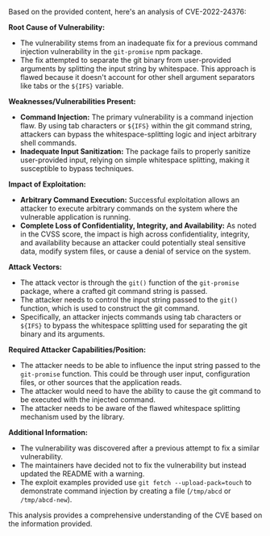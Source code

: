Based on the provided content, here's an analysis of CVE-2022-24376:

**Root Cause of Vulnerability:**

*   The vulnerability stems from an inadequate fix for a previous command injection vulnerability in the `git-promise` npm package.
*   The fix attempted to separate the git binary from user-provided arguments by splitting the input string by whitespace. This approach is flawed because it doesn't account for other shell argument separators like tabs or the `${IFS}` variable.

**Weaknesses/Vulnerabilities Present:**

*   **Command Injection:** The primary vulnerability is a command injection flaw. By using tab characters or `${IFS}` within the git command string, attackers can bypass the whitespace-splitting logic and inject arbitrary shell commands.
*   **Inadequate Input Sanitization:** The package fails to properly sanitize user-provided input, relying on simple whitespace splitting, making it susceptible to bypass techniques.

**Impact of Exploitation:**

*   **Arbitrary Command Execution:** Successful exploitation allows an attacker to execute arbitrary commands on the system where the vulnerable application is running.
*   **Complete Loss of Confidentiality, Integrity, and Availability:** As noted in the CVSS score, the impact is high across confidentiality, integrity, and availability because an attacker could potentially steal sensitive data, modify system files, or cause a denial of service on the system.

**Attack Vectors:**

*   The attack vector is through the `git()` function of the `git-promise` package, where a crafted git command string is passed.
*   The attacker needs to control the input string passed to the `git()` function, which is used to construct the git command.
*   Specifically, an attacker injects commands using tab characters or `${IFS}` to bypass the whitespace splitting used for separating the git binary and its arguments.

**Required Attacker Capabilities/Position:**

*   The attacker needs to be able to influence the input string passed to the `git-promise` function. This could be through user input, configuration files, or other sources that the application reads.
*   The attacker would need to have the ability to cause the git command to be executed with the injected command.
*   The attacker needs to be aware of the flawed whitespace splitting mechanism used by the library.

**Additional Information:**

*   The vulnerability was discovered after a previous attempt to fix a similar vulnerability.
*   The maintainers have decided not to fix the vulnerability but instead updated the README with a warning.
*   The exploit examples provided use `git fetch --upload-pack=touch` to demonstrate command injection by creating a file (`/tmp/abcd` or `/tmp/abcd-new`).

This analysis provides a comprehensive understanding of the CVE based on the information provided.